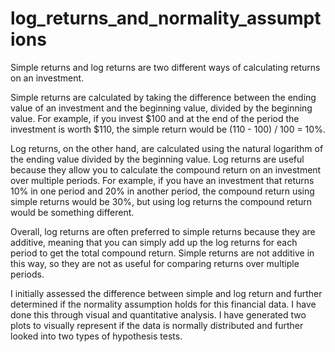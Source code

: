 # log_returns_and_normality_assumptions

Simple returns and log returns are two different ways of calculating returns on an investment.

Simple returns are calculated by taking the difference between the ending value of an investment and the beginning value, divided by the beginning value. For example, if you invest $100 and at the end of the period the investment is worth $110, the simple return would be (110 - 100) / 100 = 10%.

Log returns, on the other hand, are calculated using the natural logarithm of the ending value divided by the beginning value. Log returns are useful because they allow you to calculate the compound return on an investment over multiple periods. For example, if you have an investment that returns 10% in one period and 20% in another period, the compound return using simple returns would be 30%, but using log returns the compound return would be something different.

Overall, log returns are often preferred to simple returns because they are additive, meaning that you can simply add up the log returns for each period to get the total compound return. Simple returns are not additive in this way, so they are not as useful for comparing returns over multiple periods.

I initially assessed the difference between simple and log return and further determined if the normality assumption holds for this financial data. I have done this through visual and quantitative analysis. I have generated two plots to visually represent if the data is normally distributed and further looked into two types of hypothesis tests.

